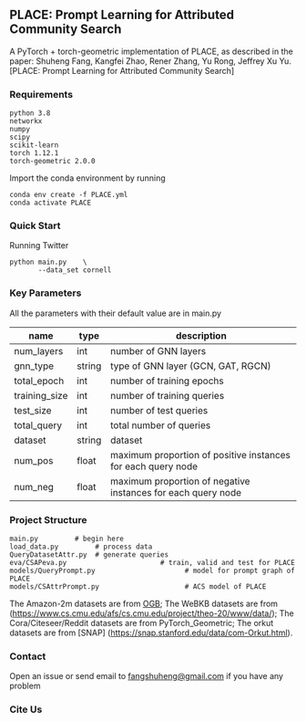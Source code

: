 PLACE: Prompt Learning for Attributed Community Search
-----------------
A PyTorch + torch-geometric implementation of PLACE, as described in the paper: Shuheng Fang, Kangfei Zhao, Rener Zhang, Yu Rong, Jeffrey Xu Yu. [PLACE: Prompt Learning for Attributed Community Search]


### Requirements
```
python 3.8
networkx
numpy
scipy
scikit-learn
torch 1.12.1
torch-geometric 2.0.0
```

Import the conda environment by running
```
conda env create -f PLACE.yml
conda activate PLACE
```


### Quick Start
Running Twitter
```
python main.py    \
       --data_set cornell
```

### Key Parameters
All the parameters with their default value are in main.py

| name | type   | description |
| ----- | --------- | ----------- |
| num_layers  | int    | number of GNN layers    |
| gnn_type | string |  type of GNN layer (GCN, GAT, RGCN)     |
| total_epoch  | int   | number of training epochs  |
| training_size  | int   | number of training queries |
| test_size  | int   | number of test queries |
| total_query  | int   | total number of queries |
| dataset  | string   | dataset |
| num_pos  | float   | maximum proportion of positive instances for each query node |
| num_neg  | float   | maximum proportion of negative instances for each query node |



### Project Structure
```
main.py         # begin here
load_data.py         # process data
QueryDatasetAttr.py  # generate queries
eva/CSAPeva.py                       # train, valid and test for PLACE
models/QueryPrompt.py                      # model for prompt graph of PLACE
models/CSAttrPrompt.py                     # ACS model of PLACE
```
The Amazon-2m datasets are from [OGB](https://ogb.stanford.edu/docs/nodeprop/);
The WeBKB datasets are from (https://www.cs.cmu.edu/afs/cs.cmu.edu/project/theo-20/www/data/);
The Cora/Citeseer/Reddit datasets are from PyTorch_Geometric;
The orkut datasets are from [SNAP] (https://snap.stanford.edu/data/com-Orkut.html).


### Contact
Open an issue or send email to fangshuheng@gmail.com if you have any problem

### Cite Us

